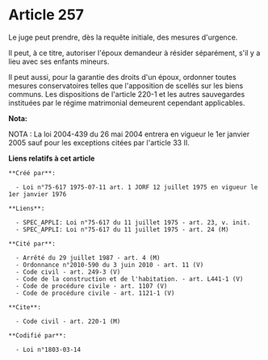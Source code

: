 # Article 257

Le juge peut prendre, dès la requête initiale, des mesures d'urgence.

Il peut, à ce titre, autoriser l'époux demandeur à résider séparément, s'il y a lieu avec ses enfants mineurs.

Il peut aussi, pour la garantie des droits d'un époux, ordonner toutes mesures conservatoires telles que l'apposition de
scellés sur les biens communs. Les dispositions de l'article 220-1 et les autres sauvegardes instituées par le régime
matrimonial demeurent cependant applicables.

**Nota:**

NOTA : La loi 2004-439 du 26 mai 2004 entrera en vigueur le 1er janvier 2005 sauf pour les exceptions citées par l'article 33
II.

**Liens relatifs à cet article**

	**Créé par**:

	  - Loi n°75-617 1975-07-11 art. 1 JORF 12 juillet 1975 en vigueur le 1er janvier 1976

	**Liens**:

	  - SPEC_APPLI: Loi n°75-617 du 11 juillet 1975 - art. 23, v. init.
	  - SPEC_APPLI: Loi n°75-617 du 11 juillet 1975 - art. 24 (M)

	**Cité par**:

	  - Arrêté du 29 juillet 1987 - art. 4 (M)
	  - Ordonnance n°2010-590 du 3 juin 2010 - art. 11 (V)
	  - Code civil - art. 249-3 (V)
	  - Code de la construction et de l'habitation. - art. L441-1 (V)
	  - Code de procédure civile - art. 1107 (V)
	  - Code de procédure civile - art. 1121-1 (V)

	**Cite**:

	  - Code civil - art. 220-1 (M)

	**Codifié par**:

	  - Loi n°1803-03-14
